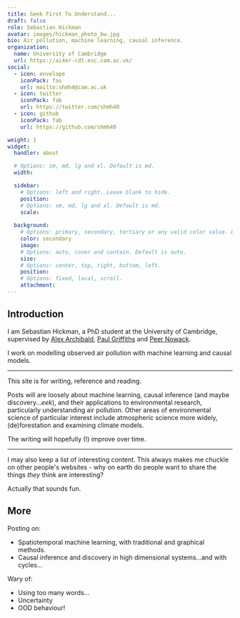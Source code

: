 ```yaml
---
title: Seek First To Understand...
draft: false
role: Sebastian Hickman
avatar: images/hickman_photo_bw.jpg
bio: Air pollution, machine learning, causal inference.
organization:
  name: University of Cambridge
  url: https://ai4er-cdt.esc.cam.ac.uk/
social:
  - icon: envelope
    iconPack: fas
    url: mailto:shmh4@cam.ac.uk
  - icon: twitter
    iconPack: fab
    url: https://twitter.com/shmh40
  - icon: github
    iconPack: fab
    url: https://github.com/shmh40

weight: 1
widget:
  handler: about

  # Options: sm, md, lg and xl. Default is md.
  width:

  sidebar:
    # Options: left and right. Leave blank to hide.
    position:
    # Options: sm, md, lg and xl. Default is md.
    scale:
  
  background:
    # Options: primary, secondary, tertiary or any valid color value. Default is primary.
    color: secondary
    image:
    # Options: auto, cover and contain. Default is auto.
    size:
    # Options: center, top, right, bottom, left.
    position:
    # Options: fixed, local, scroll.
    attachment: 
---
```


## Introduction

I am Sebastian Hickman, a PhD student at the University of Cambridge, supervised by [Alex Archibald](https://www.ch.cam.ac.uk/person/ata27), [Paul Griffiths](https://www.ch.cam.ac.uk/person/ptg21) and [Peer Nowack](https://research-portal.uea.ac.uk/en/persons/peer-nowack).

I work on modelling observed air pollution with machine learning and causal models.

***

This site is for writing, reference and reading.

Posts will are loosely about machine learning, causal inference (and maybe discovery...*eek*), and their applications to environmental research, particularly understanding air pollution. Other areas of environmental science of particular interest include atmospheric science more widely, (de)forestation and examining climate models.

The writing will hopefully (!) improve over time.

***

I may also keep a list of interesting content. This always makes me chuckle on other people's websites - why on earth do people want to share the things *they* think are interesting?

Actually that sounds fun.

## More

Posting on:

- Spatiotemporal machine learning, with traditional and graphical methods.
- Causal inference and discovery in high dimensional systems...and with cycles...

Wary of:

- Using too many words...
- Uncertainty
- OOD behaviour!
